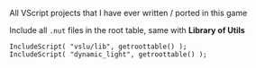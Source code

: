 All VScript projects that I have ever written / ported in this game

Include all `.nut` files in the root table, same with **Library of Utils**

```sq
IncludeScript( "vslu/lib", getroottable() );
IncludeScript( "dynamic_light", getroottable() );
```